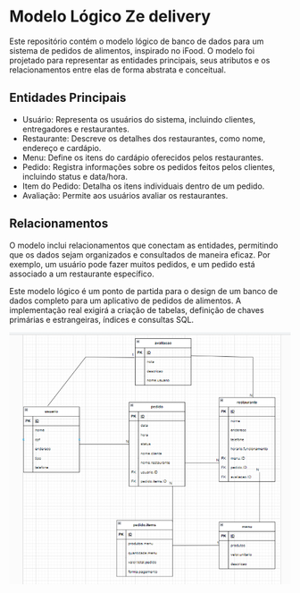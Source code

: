 # Modelo Lógico Ze delivery

Este repositório contém o modelo lógico de banco de dados para um sistema de pedidos de alimentos, inspirado no iFood. O modelo foi projetado para representar as entidades principais, seus atributos e os relacionamentos entre elas de forma abstrata e conceitual.

## Entidades Principais

- Usuário: Representa os usuários do sistema, incluindo clientes, entregadores e restaurantes.
- Restaurante: Descreve os detalhes dos restaurantes, como nome, endereço e cardápio.
- Menu: Define os itens do cardápio oferecidos pelos restaurantes.
- Pedido: Registra informações sobre os pedidos feitos pelos clientes, incluindo status e data/hora.
- Item do Pedido: Detalha os itens individuais dentro de um pedido.
- Avaliação: Permite aos usuários avaliar os restaurantes.

## Relacionamentos

O modelo inclui relacionamentos que conectam as entidades, permitindo que os dados sejam organizados e consultados de maneira eficaz. Por exemplo, um usuário pode fazer muitos pedidos, e um pedido está associado a um restaurante específico.

Este modelo lógico é um ponto de partida para o design de um banco de dados completo para um aplicativo de pedidos de alimentos. A implementação real exigirá a criação de tabelas, definição de chaves primárias e estrangeiras, índices e consultas SQL.


<img src="https://github.com/vidalYep/modelo-logico-ze-delivey/blob/main/modelo%20logico%20ze%20delivery%20.png"/>
